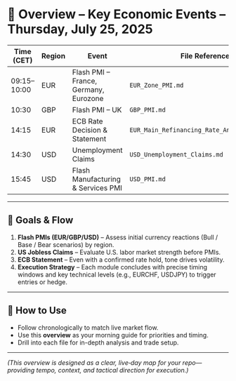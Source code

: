 # 📅 Overview – Key Economic Events – Thursday, July 25, 2025

| Time (CET) | Region | Event                                      | File Reference                                  |
|------------|--------|--------------------------------------------|--------------------------------------------------|
| 09:15–10:00 | EUR   | Flash PMI – France, Germany, Eurozone      | `EUR_Zone_PMI.md`                                |
| 10:30       | GBP   | Flash PMI – UK                             | `GBP_PMI.md`                                     |
| 14:15       | EUR   | ECB Rate Decision & Statement              | `EUR_Main_Refinancing_Rate_And_Statement.md`     |
| 14:30       | USD   | Unemployment Claims                        | `USD_Unemployment_Claims.md`                     |
| 15:45       | USD   | Flash Manufacturing & Services PMI         | `USD_PMI.md`                                     |

---

## 🎯 Goals & Flow

1. **Flash PMIs (EUR/GBP/USD)** – Assess initial currency reactions (Bull / Base / Bear scenarios) by region.
2. **US Jobless Claims** – Evaluate U.S. labor market strength before PMIs.
3. **ECB Statement** – Even with a confirmed rate hold, tone drives volatility.
4. **Execution Strategy** – Each module concludes with precise timing windows and key technical levels (e.g., EURCHF, USDJPY) to trigger entries or hedge.

---

## 🧭 How to Use

- Follow chronologically to match live market flow.
- Use this **overview** as your morning guide for priorities and timing.
- Drill into each file for in-depth analysis and trade setup.

---

*(This overview is designed as a clear, live‑day map for your repo—providing tempo, context, and tactical direction for execution.)*
